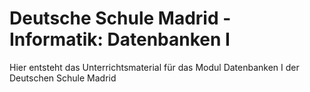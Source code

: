 # Deutsche Schule Madrid - Informatik: Datenbanken I

Hier entsteht das Unterrichtsmaterial für das Modul Datenbanken I der Deutschen Schule Madrid


